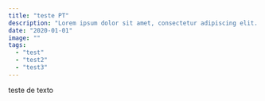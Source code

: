```yaml
---
title: "teste PT"
description: "Lorem ipsum dolor sit amet, consectetur adipiscing elit. In facilisis, neque in fermentum tempor, orci velit maximus nisl."
date: "2020-01-01"
image: ""
tags:
  - "test"
  - "test2"
  - "test3"
---
```


teste de texto
